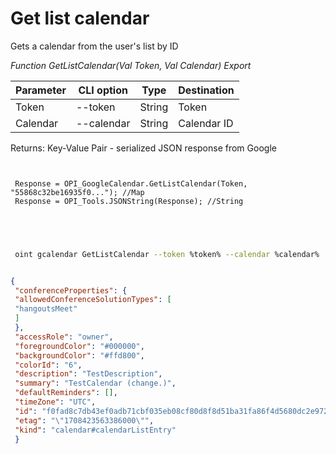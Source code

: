 ﻿---
sidebar_position: 3
---

# Get list calendar
 Gets a calendar from the user's list by ID


*Function GetListCalendar(Val Token, Val Calendar) Export*

 | Parameter | CLI option | Type | Destination |
 |-|-|-|-|
 | Token | --token | String | Token |
 | Calendar | --calendar | String | Calendar ID |

 
 Returns: Key-Value Pair - serialized JSON response from Google

```bsl title="Code example"
	
 
 Response = OPI_GoogleCalendar.GetListCalendar(Token, "55868c32be16935f0..."); //Map
 Response = OPI_Tools.JSONString(Response); //String
 

	
```

```sh title="CLI command example"
 
 oint gcalendar GetListCalendar --token %token% --calendar %calendar%


```


```json title="Result"

{
 "conferenceProperties": {
 "allowedConferenceSolutionTypes": [
 "hangoutsMeet"
 ]
 },
 "accessRole": "owner",
 "foregroundColor": "#000000",
 "backgroundColor": "#ffd800",
 "colorId": "6",
 "description": "TestDescription",
 "summary": "TestCalendar (change.)",
 "defaultReminders": [],
 "timeZone": "UTC",
 "id": "f0fad8c7db43ef0adb71cbf035eb08cf80d8f8d51ba31fa86f4d5680dc2e9725@group.calendar.google.com",
 "etag": "\"1708423563386000\"",
 "kind": "calendar#calendarListEntry"
 }

```
